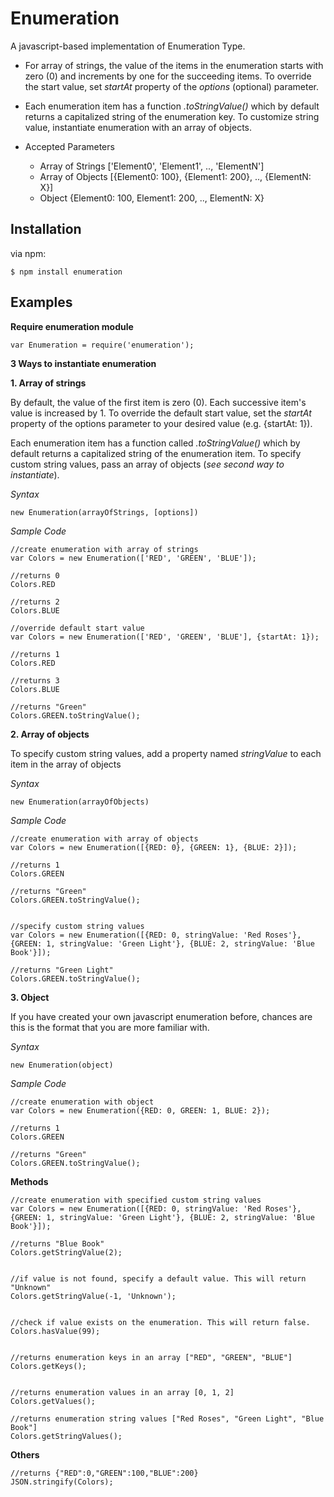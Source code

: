 Enumeration
===========

A javascript-based implementation of Enumeration Type.


  - For array of strings, the value of the items in the enumeration starts with zero (0) and increments by one for the succeeding items. To override the start value, set *startAt* property of the *options* (optional) parameter. 
  - Each enumeration item has a function *.toStringValue()* which by default returns a capitalized string of the enumeration key. To customize string value, instantiate enumeration with an array of objects.

  - Accepted Parameters
    - Array of Strings ['Element0', 'Element1', .., 'ElementN']
    - Array of Objects [{Element0: 100}, {Element1: 200}, .., {ElementN: X}]
    - Object {Element0: 100, Element1: 200, .., ElementN: X}


Installation
------------

via npm:

    $ npm install enumeration

Examples
--------

**Require enumeration module**

    var Enumeration = require('enumeration');

**3 Ways to instantiate enumeration**

**1. Array of strings**

By default, the value of the first item is zero (0). Each successive item's value is increased by 1. To override the default start value, set the *startAt* property of the options parameter to your desired value (e.g. {startAt: 1}). 

Each enumeration item has a function called *.toStringValue()* which by default returns a capitalized string of the enumeration item. To specify custom string values, pass an array of objects (*see second way to instantiate*). 

        
        
*Syntax*
    
    new Enumeration(arrayOfStrings, [options])


*Sample Code*

    //create enumeration with array of strings    
    var Colors = new Enumeration(['RED', 'GREEN', 'BLUE']);

    //returns 0
    Colors.RED

    //returns 2
    Colors.BLUE

    //override default start value
    var Colors = new Enumeration(['RED', 'GREEN', 'BLUE'], {startAt: 1});

    //returns 1
    Colors.RED

    //returns 3
    Colors.BLUE
  
    //returns "Green"
    Colors.GREEN.toStringValue();

  
**2. Array of objects**

To specify custom string values, add a property named *stringValue* to each item in the array of objects

*Syntax*
    
    new Enumeration(arrayOfObjects)


*Sample Code*

    //create enumeration with array of objects
    var Colors = new Enumeration([{RED: 0}, {GREEN: 1}, {BLUE: 2}]);

    //returns 1
    Colors.GREEN    

    //returns "Green"
    Colors.GREEN.toStringValue();


    //specify custom string values
    var Colors = new Enumeration([{RED: 0, stringValue: 'Red Roses'}, {GREEN: 1, stringValue: 'Green Light'}, {BLUE: 2, stringValue: 'Blue Book'}]);

    //returns "Green Light"
    Colors.GREEN.toStringValue();


**3. Object**

If you have created your own javascript enumeration before, chances are this is the format that you are more familiar with.

*Syntax*
    
    new Enumeration(object)

*Sample Code*

    //create enumeration with object
    var Colors = new Enumeration({RED: 0, GREEN: 1, BLUE: 2});

    //returns 1
    Colors.GREEN

    //returns "Green"
    Colors.GREEN.toStringValue(); 



**Methods**

    //create enumeration with specified custom string values
    var Colors = new Enumeration([{RED: 0, stringValue: 'Red Roses'}, {GREEN: 1, stringValue: 'Green Light'}, {BLUE: 2, stringValue: 'Blue Book'}]);

    //returns "Blue Book"
    Colors.getStringValue(2);


    //if value is not found, specify a default value. This will return "Unknown"
    Colors.getStringValue(-1, 'Unknown');


    //check if value exists on the enumeration. This will return false.
    Colors.hasValue(99);


    //returns enumeration keys in an array ["RED", "GREEN", "BLUE"]
    Colors.getKeys();


    //returns enumeration values in an array [0, 1, 2]
    Colors.getValues();

    //returns enumeration string values ["Red Roses", "Green Light", "Blue Book"]
    Colors.getStringValues();


**Others**

    //returns {"RED":0,"GREEN":100,"BLUE":200}
    JSON.stringify(Colors);


